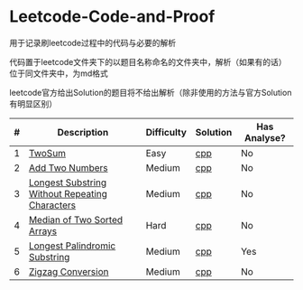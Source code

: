 # Leetcode-Code-and-Proof
用于记录刷leetcode过程中的代码与必要的解析

代码置于leetcode文件夹下的以题目名称命名的文件夹中，解析（如果有的话）位于同文件夹中，为md格式

leetcode官方给出Solution的题目将不给出解析（除非使用的方法与官方Solution有明显区别）

|#|Description|Difficulty|Solution|Has Analyse?|
|--|-----------|---------|--------|----------|
|1|[TwoSum](https://leetcode.com/problems/two-sum/)|Easy|[cpp](https://github.com/chAngeZhaoZhanBo/Leetcode-Code-and-Proof/tree/master/leetcode/Two%20Sum)|No|
|2|[Add Two Numbers](https://leetcode.com/problems/add-two-numbers/)|Medium|[cpp](https://github.com/chAngeZhaoZhanBo/Leetcode-Code-and-Proof/tree/master/leetcode/Add%20Two%20Numbers)|No|
|3|[Longest Substring Without Repeating Characters](https://leetcode.com/problems/longest-substring-without-repeating-characters/)|Medium|[cpp](https://github.com/chAngeZhaoZhanBo/Leetcode-Code-and-Proof/tree/master/leetcode/Longest%20Substring%20Without%20Repeating%20Characters)|No|
|4|[Median of Two Sorted Arrays](https://leetcode.com/problems/median-of-two-sorted-arrays/)|Hard|[cpp](https://github.com/chAngeZhaoZhanBo/Leetcode-Code-and-Proof/tree/master/leetcode/Median%20of%20Two%20Sorted%20Arrays)|No|
|5|[Longest Palindromic Substring](https://leetcode.com/problems/longest-palindromic-substring/)|Medium|[cpp](https://github.com/chAngeZhaoZhanBo/Leetcode-Code-and-Proof/tree/master/leetcode/Longest%20Palindromic%20Substring)|Yes|
|6|[Zigzag Conversion](https://leetcode.com/problems/zigzag-conversion/)|Medium|[cpp](https://github.com/chAngeZhaoZhanBo/Leetcode-Code-and-Proof/tree/master/leetcode/ZigZag%20Conversion)|No|
